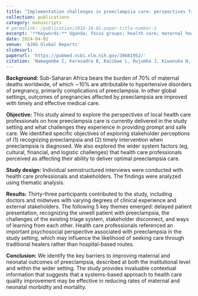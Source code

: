 ```yaml
---
title: "Implementation challenges in preeclampsia care: perspectives from health care professionals in urban Uganda"
collection: publications
category: manuscripts
# permalink: /publication/2010-10-01-paper-title-number-2
excerpt: '**Keywords:** Uganda; focus groups; health care; maternal health; morbidity; mortality; multidisciplinary; obstetrics; preeclampsia; quality improvement; resources; thematic analysis'
date: 2024-04-02
venue: 'AJOG Global Reports'
slidesurl: 
paperurl: 'https://pubmed.ncbi.nlm.nih.gov/38681952/'
citation: 'Namagembe I, Karavadra B, Kazibwe L, Rujumba J, Kiwanuka N, Smith B, Byamugisha J, Moffett A, Bashford T, Nakimuli A, Aiken CE. Implementation challenges in preeclampsia care: perspectives from health care professionals in urban Uganda. AJOG Glob Rep. 2024 Apr 2;4(2):100348. doi: 10.1016/j.xagr.2024.100348. PMID: 38681952; PMCID: PMC11046291.'
---
```


**Background:** Sub-Saharan Africa bears the burden of 70% of maternal deaths worldwide, of which ∼10% are attributable to hypertensive disorders of pregnancy, primarily complications of preeclampsia. In other global settings, outcomes of pregnancies affected by preeclampsia are improved with timely and effective medical care.

**Objective:** This study aimed to explore the perspectives of local health care professionals on how preeclampsia care is currently delivered in the study setting and what challenges they experience in providing prompt and safe care. We identified specific objectives of exploring stakeholder perceptions of (1) recognizing preeclampsia and (2) timely intervention when preeclampsia is diagnosed. We also explored the wider system factors (eg, cultural, financial, and logistic challenges) that health care professionals perceived as affecting their ability to deliver optimal preeclampsia care.

**Study design:** Individual semistructured interviews were conducted with health care professionals and stakeholders. The findings were analyzed using thematic analysis.

**Results:** Thirty-three participants contributed to the study, including doctors and midwives with varying degrees of clinical experience and external stakeholders. The following 5 key themes emerged: delayed patient presentation, recognizing the unwell patient with preeclampsia, the challenges of the existing triage system, stakeholder disconnect, and ways of learning from each other. Health care professionals referenced an important psychosocial perspective associated with preeclampsia in the study setting, which may influence the likelihood of seeking care through traditional healers rather than hospital-based routes.

**Conclusion:** We identify the key barriers to improving maternal and neonatal outcomes of preeclampsia, described at both the institutional level and within the wider setting. The study provides invaluable contextual information that suggests that a systems-based approach to health care quality improvement may be effective in reducing rates of maternal and neonatal morbidity and mortality.